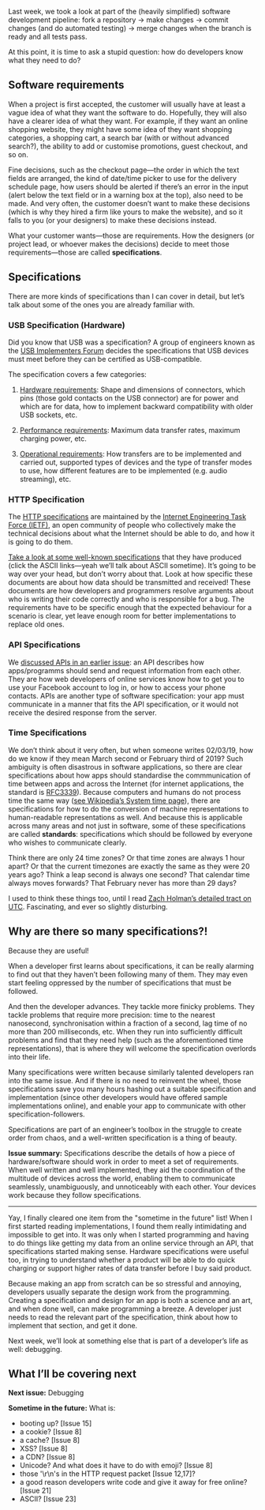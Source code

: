 Last week, we took a look at part of the (heavily simplified) software development pipeline: fork a repository → make changes → commit changes (and do automated testing) → merge changes when the branch is ready and all tests pass.

At this point, it is time to ask a stupid question: how do developers know what they need to do?

## Software requirements

When a project is first accepted, the customer will usually have at least a vague idea of what they want the software to do. Hopefully, they will also have a clearer idea of what they want. For example, if they want an online shopping website, they might have some idea of they want shopping categories, a shopping cart, a search bar (with or without advanced search?), the ability to add or customise promotions, guest checkout, and so on.

Fine decisions, such as the checkout page—the order in which the text fields are arranged, the kind of date/time picker to use for the delivery schedule page, how users should be alerted if there’s an error in the input (alert below the text field or in a warning box at the top), also need to be made. And very often, the customer doesn’t want to make these decisions (which is why they hired a firm like yours to make the website), and so it falls to you (or your designers) to make these decisions instead.

What your customer wants—those are requirements. How the designers (or project lead, or whoever makes the decisions) decide to meet those requirements—those are called **specifications**.

## Specifications

There are more kinds of specifications than I can cover in detail, but let’s talk about some of the ones you are already familiar with.

### USB Specification (Hardware)

Did you know that USB was a specification? A group of engineers known as the [USB Implementers Forum](https://www.usb.org/) decides the specifications that USB devices must meet before they can be certified as USB-compatible.

The specification covers a few categories:

1. [Hardware requirements](https://en.wikipedia.org/wiki/USB_hardware#Connectors): Shape and dimensions of connectors, which pins (those gold contacts on the USB connector) are for power and which are for data, how to implement backward compatibility with older USB sockets, etc.

2. [Performance requirements](https://en.wikipedia.org/wiki/USB#Release_versions): Maximum data transfer rates, maximum charging power, etc.

3. [Operational requirements](https://en.wikipedia.org/wiki/USB#System_design): How transfers are to be implemented and carried out, supported types of devices and the type of transfer modes to use, how different features are to be implemented (e.g. audio streaming), etc.

### HTTP Specification

The [HTTP specifications](https://www.w3.org/Protocols/Specs.html) are maintained by the [Internet Engineering Task Force (IETF)](https://www.ietf.org/), an open community of people who collectively make the technical decisions about what the Internet should be able to do, and how it is going to do them.

[Take a look at some well-known specifications](https://www.rfc-editor.org/standards) that they have produced (click the ASCII links—yeah we’ll talk about ASCII sometime). It’s going to be way over your head, but don’t worry about that. Look at how specific these documents are about how data should be transmitted and received! These documents are how developers and programmers resolve arguments about who is writing their code correctly and who is responsible for a bug. The requirements have to be specific enough that the expected behaviour for a scenario is clear, yet leave enough room for better implementations to replace old ones.

### API Specifications

We [discussed APIs in an earlier issue](https://buttondown.email/laymansguide/archive/fe8b59fc-c5fd-49f2-9d01-9f21fa3df95c): an API describes how apps/programms should send and request information from each other. They are how web developers of online services know how to get you to use your Facebook account to log in, or how to access your phone contacts. APIs are another type of software specification: your app must communicate in a manner that fits the API specification, or it would not receive the desired response from the server.

### Time Specifications

We don’t think about it very often, but when someone writes 02/03/19, how do we know if they mean March second or February third of 2019? Such ambiguity is often disastrous in software applications, so there are clear specifications about how apps should standardise the commmunication of time between apps and across the Internet (for internet applications, the standard is [RFC3339](https://www.ietf.org/rfc/rfc3339.txt)). Because computers and humans do not process time the same way ([see Wikipedia’s System time page](https://en.wikipedia.org/wiki/System_time)), there are specifications for how to do the conversion of machine representations to human-readable representations as well. And because this is applicable across many areas and not just in software, some of these specifications are called **standards**: specifications which should be followed by everyone who wishes to communicate clearly.

Think there are only 24 time zones? Or that time zones are always 1 hour apart? Or that the current timezones are exactly the same as they were 20 years ago? Think a leap second is always one second? That calendar time always moves forwards? That February never has more than 29 days?

I used to think these things too, until I read [Zach Holman’s detailed tract on UTC](https://zachholman.com/talk/utc-is-enough-for-everyone-right). Fascinating, and ever so slightly disturbing.

## Why are there so many specifications?!

Because they are useful!

When a developer first learns about specifications, it can be really alarming to find out that they haven’t been following many of them. They may even start feeling oppressed by the number of specifications that must be followed.

And then the developer advances. They tackle more finicky problems. They tackle problems that require more precision: time to the nearest nanosecond, synchronisation within a fraction of a second, lag time of no more than 200 milliseconds, etc. When they run into sufficiently difficult problems and find that they need help (such as the aforementioned time representations), that is where they will welcome the specification overlords into their life.

Many specifications were written because similarly talented developers ran into the same issue. And if there is no need to reinvent the wheel, those specifications save you many hours hashing out a suitable specification and implementation (since other developers would have offered sample implementations online), and enable your app to communicate with other specification-followers.

Specifications are part of an engineer’s toolbox in the struggle to create order from chaos, and a well-written specification is a thing of beauty.

**Issue summary:** Specifications describe the details of how a piece of hardware/software should work in order to meet a set of requirements. When well written and well implemented, they aid the coordination of the multitude of devices across the world, enabling them to communicate seamlessly, unambiguously, and unnoticeably with each other. Your devices work because they follow specifications.

<hr/>

Yay, I finally cleared one item from the "sometime in the future" list! When I first started reading implementations, I found them really intimidating and impossible to get into. It was only when I started programming and having to do things like getting my data from an online service through an API, that specifications started making sense. Hardware specifications were useful too, in trying to understand whether a product will be able to do quick charging or support higher rates of data transfer before I buy said product.

Because making an app from scratch can be so stressful and annoying, developers usually separate the design work from the programming. Creating a specification and design for an app is both a science and an art, and when done well, can make programming a breeze. A developer just needs to read the relevant part of the specification, think about how to implement that section, and get it done.

Next week, we’ll look at something else that is part of a developer’s life as well: debugging.

## What I’ll be covering next

**Next issue:** Debugging

**Sometime in the future:** What is:

- booting up? [Issue 15]
- a cookie? [Issue 8]
- a cache? [Issue 8]
- XSS? [Issue 8]
- a CDN? [Issue 8]
- Unicode? And what does it have to do with emoji? [Issue 8]
- those '\r\n's in the HTTP request packet [Issue 12,17]?
- a good reason developers write code and give it away for free online? [Issue 21]
- ASCII? [Issue 23]
